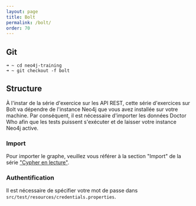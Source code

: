```yaml
---
layout: page
title: Bolt
permalink: /bolt/
order: 70
---
```


## Git

```shell
➜ ~ cd neo4j-training
➜ ~ git checkout -f bolt
```

## Structure

À l'instar de la série d'exercice sur les API REST, cette série d'exercices sur Bolt 
va dépendre de l'instance Neo4j que vous avez installée sur votre machine. 
Par conséquent, il est nécessaire d'importer les données Doctor Who afin que les tests 
puissent s'exécuter et de laisser votre instance Neo4j active.

### Import

Pour importer le graphe, veuillez vous référer à la section "Import" de la série
["Cypher en lecture"](../cypher_reading/).

### Authentification

Il est nécessaire de spécifier votre mot de passe dans `src/test/resources/credentials.properties`.